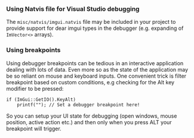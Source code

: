 ### Using Natvis file for Visual Studio debugging
The `misc/natvis/imgui.natvis` file may be included in your project to provide support for dear imgui types in the debugger (e.g. expanding of `ImVector<>` arrays).

### Using breakpoints
Using debugger breakpoints can be tedious in an interactive application dealing with lots of data. Even more so as the state of the application may be so reliant on mouse and keyboard inputs. One convenient trick is filter breakpoint based on custom conditions, e.g checking for the Alt key modifier to be pressed:

```
if (ImGui::GetIO().KeyAlt)
    printf(""); // Set a debugger breakpoint here!
```

So you can setup your UI state for debugging (open windows, mouse position, active action etc.) and then only when you press ALT your breakpoint will trigger.
